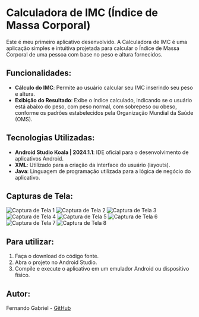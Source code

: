 # Calculadora de IMC (Índice de Massa Corporal)

Este é meu primeiro aplicativo desenvolvido. A Calculadora de IMC é uma aplicação simples e intuitiva projetada para calcular o Índice de Massa Corporal de uma pessoa com base no peso e altura fornecidos.

## Funcionalidades:
- **Cálculo do IMC**: Permite ao usuário calcular seu IMC inserindo seu peso e altura.
- **Exibição do Resultado**: Exibe o índice calculado, indicando se o usuário está abaixo do peso, com peso normal, com sobrepeso ou obeso, conforme os padrões estabelecidos pela Organização Mundial da Saúde (OMS).

## Tecnologias Utilizadas:
- **Android Studio Koala | 2024.1.1**: IDE oficial para o desenvolvimento de aplicativos Android.
- **XML**: Utilizado para a criação da interface do usuário (layouts).
- **Java**: Linguagem de programação utilizada para a lógica de negócio do aplicativo.

## Capturas de Tela:

![Captura de Tela 1](app/images/screenshot1.png)
![Captura de Tela 2](app/images/screenshot2.png)
![Captura de Tela 3](app/images/screenshot3.png)
![Captura de Tela 4](app/images/screenshot4.png)
![Captura de Tela 5](app/images/screenshot5.png)
![Captura de Tela 6](app/images/screenshot6.png)
![Captura de Tela 7](app/images/screenshot7.png)
![Captura de Tela 8](app/images/screenshot8.png)

## Para utilizar:
1. Faça o download do código fonte.
2. Abra o projeto no Android Studio.
3. Compile e execute o aplicativo em um emulador Android ou dispositivo físico.

## Autor:
Fernando Gabriel - [GitHub](https://github.com/fernandogabrieu)
